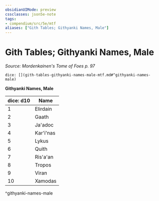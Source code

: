 ```yaml
---
obsidianUIMode: preview
cssclasses: json5e-note
tags:
- compendium/src/5e/mtf
aliases: ["Gith Tables; Githyanki Names, Male"]
---
```

# Gith Tables; Githyanki Names, Male
*Source: Mordenkainen's Tome of Foes p. 97* 

`dice: [](gith-tables-githyanki-names-male-mtf.md#^githyanki-names-male)`

**Githyanki Names, Male**

| dice: d10 | Name |
|-----------|------|
| 1 | Elirdain |
| 2 | Gaath |
| 3 | Ja'adoc |
| 4 | Kar'i'nas |
| 5 | Lykus |
| 6 | Quith |
| 7 | Ris'a'an |
| 8 | Tropos |
| 9 | Viran |
| 10 | Xamodas |
^githyanki-names-male